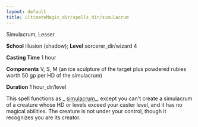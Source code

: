 ```yaml
---
layout: default
title: ultimateMagic_dir/spells_dir/simulacrum
---
```

Simulacrum, Lesser

**School** illusion (shadow); **Level** sorcerer_dir/wizard 4

**Casting Time** 1 hour

**Components** V, S, M (an ice sculpture of the target plus powdered rubies worth 50 gp per HD of the simulacrum)

**Duration** 1 hour_dir/level

This spell functions as _ [simulacrum](../spells_dir/simulacrum#_simulacrum)_, except you can't create a simulacrum of a creature whose HD or levels exceed your caster level, and it has no magical abilities. The creature is not under your control, though it recognizes you are its creator.

